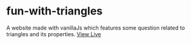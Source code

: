 # fun-with-triangles
A website made with vanillaJs which features some question related to triangles and its properties. [View Live](https://fun-triangle.herokuapp.com/istTriangle.html)
